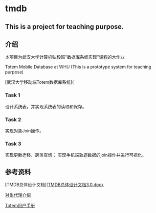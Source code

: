 # tmdb
## This is a project for teaching purpose.

## 介绍

本项目为武汉大学计算机弘毅班"数据库系统实现"课程的大作业

Totem Mobile Database at WHU (This is a prototype system for teaching purpose)

[武汉大学移动端Totem数据库系统](

### Task 1

设计系统表，并实现系统表的读取和保存。

### Task 2

实现对象Join操作。

### Task 3

实现更新迁移、跨类查询； 实现手机端轨迹数据的join操作并进行可视化。

## 参考资料

[TMDB总体设计文档]([TMDB总体设计文档3.0.docx](https://1drv.ms/w/s!AkJmIoQ-NhnAmRBfSvLtwBKlohkF)

[对象代理介绍](http://totemdb.whu.edu.cn/upload/202102/02/202102022020113648.pdf)

[Totem用户手册](http://totemdb.whu.edu.cn/upload/202102/02/202102022020276488.pdf)

